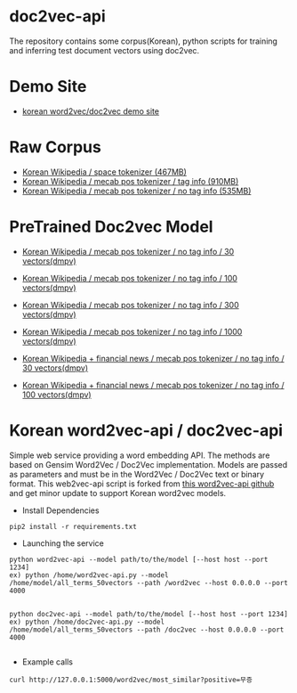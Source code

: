 # doc2vec-api

The repository contains some corpus(Korean), python scripts for training and inferring test document vectors using doc2vec.


Demo Site
=============
* [korean word2vec/doc2vec demo site](http://stockprediction.co.kr/word2vec/)

Raw Corpus
=============
* [Korean Wikipedia / space tokenizer (467MB)](https://drive.google.com/open?id=0B38stK5a3ByqcGhuUE93YnIxN0U)
* [Korean Wikipedia / mecab pos tokenizer / tag info (910MB)](https://drive.google.com/open?id=0B38stK5a3ByqZWRxS2lWMkhqQ2c)
* [Korean Wikipedia / mecab pos tokenizer / no tag info (535MB)](https://drive.google.com/open?id=0B38stK5a3ByqQWtBZ1pQWjFvWlU)

PreTrained Doc2vec Model
=============
* [Korean Wikipedia / mecab pos tokenizer / no tag info / 30 vectors(dmpv)](https://drive.google.com/open?id=0B9-yFnYCRJ-WUnpfYnd0S2Y1ZXM)
* [Korean Wikipedia / mecab pos tokenizer / no tag info / 100 vectors(dmpv)](https://drive.google.com/open?id=0B9-yFnYCRJ-WZTBDNE5odGN5a0U)
* [Korean Wikipedia / mecab pos tokenizer / no tag info / 300 vectors(dmpv)](https://drive.google.com/open?id=0B9-yFnYCRJ-WQlpUTk9wRDJ0d2c)
* [Korean Wikipedia / mecab pos tokenizer / no tag info / 1000 vectors(dmpv)](https://drive.google.com/open?id=0B9-yFnYCRJ-WSHB4TTBfb2I4REE)

* [Korean Wikipedia + financial news / mecab pos tokenizer / no tag info / 30 vectors(dmpv)](https://drive.google.com/open?id=0B38stK5a3ByqZE1Wa3VGQlhJVFk)
* [Korean Wikipedia + financial news / mecab pos tokenizer / no tag info / 100 vectors(dmpv)](https://drive.google.com/open?id=0B38stK5a3ByqSUFEQ3ktUlRRaWc)


Korean word2vec-api / doc2vec-api
============

Simple web service providing a word embedding API. The methods are based on Gensim Word2Vec / Doc2Vec implementation. Models are passed as parameters and must be in the Word2Vec / Doc2Vec text or binary format. This web2vec-api script is forked from [this word2vec-api github](https://github.com/3Top/word2vec-api) and get minor update to support Korean word2vec models.  

* Install Dependencies
```
pip2 install -r requirements.txt
```

* Launching the service
```
python word2vec-api --model path/to/the/model [--host host --port 1234]
ex) python /home/word2vec-api.py --model /home/model/all_terms_50vectors --path /word2vec --host 0.0.0.0 --port 4000


python doc2vec-api --model path/to/the/model [--host host --port 1234]
ex) python /home/doc2vec-api.py --model /home/model/all_terms_50vectors --path /doc2vec --host 0.0.0.0 --port 4000


```

* Example calls
```
curl http://127.0.0.1:5000/word2vec/most_similar?positive=무증
```







